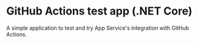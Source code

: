 # GitHub Actions test app (.NET Core)

A simple application to test and try App Service's integration with GitHub Actions.
